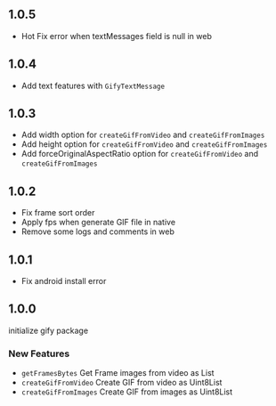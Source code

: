 ## 1.0.5

- Hot Fix error when textMessages field is null in web
## 1.0.4

- Add text features with `GifyTextMessage`
## 1.0.3

- Add width option for `createGifFromVideo` and `createGifFromImages`
- Add height option for `createGifFromVideo` and `createGifFromImages`
- Add forceOriginalAspectRatio option for `createGifFromVideo` and `createGifFromImages`

## 1.0.2

- Fix frame sort order
- Apply fps when generate GIF file in native
- Remove some logs and comments in web

## 1.0.1

- Fix android install error

## 1.0.0

initialize gify package

### New Features

- `getFramesBytes` Get Frame images from video as List<Uint8List>
- `createGifFromVideo` Create GIF from video as Uint8List
- `createGifFromImages` Create GIF from images as Uint8List
